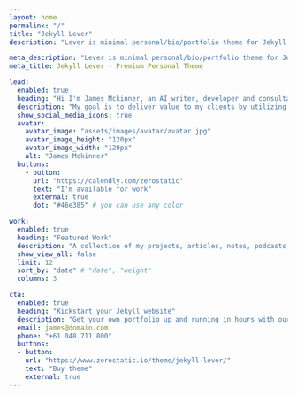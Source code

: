 ```yaml
---
layout: home
permalink: "/"
title: "Jekyll Lever"
description: "Lever is minimal personal/bio/portfolio theme for Jekyll."

meta_description: "Lever is minimal personal/bio/portfolio theme for Jekyll."
meta_title: Jekyll Lever - Premium Personal Theme

lead:
  enabled: true
  heading: "Hi I'm James Mckinner, an AI writer, developer and consultant."
  description: "My goal is to deliver value to my clients by utilizing my expertise in artificial intelligence and machine learning to solve complex business problems. "
  show_social_media_icons: true
  avatar:
    avatar_image: "assets/images/avatar/avatar.jpg"
    avatar_image_height: "120px"
    avatar_image_width: "120px"
    alt: "James Mckinner"
  buttons: 
    - button: 
      url: "https://calendly.com/zerostatic"
      text: "I'm available for work"
      external: true
      dot: "#46e385" # you can use any color

work:
  enabled: true
  heading: "Featured Work"
  description: "A collection of my projects, articles, notes, podcasts, talks and more"
  show_view_all: false
  limit: 12
  sort_by: "date" # "date", "weight"
  columns: 3

cta:
  enabled: true
  heading: "Kickstart your Jekyll website"
  description: "Get your own portfolio up and running in hours with our premium template."
  email: james@domain.com
  phone: "+61 048 711 800"
  buttons:
  - button: 
    url: "https://www.zerostatic.io/theme/jekyll-lever/"
    text: "Buy theme"
    external: true
---
```

